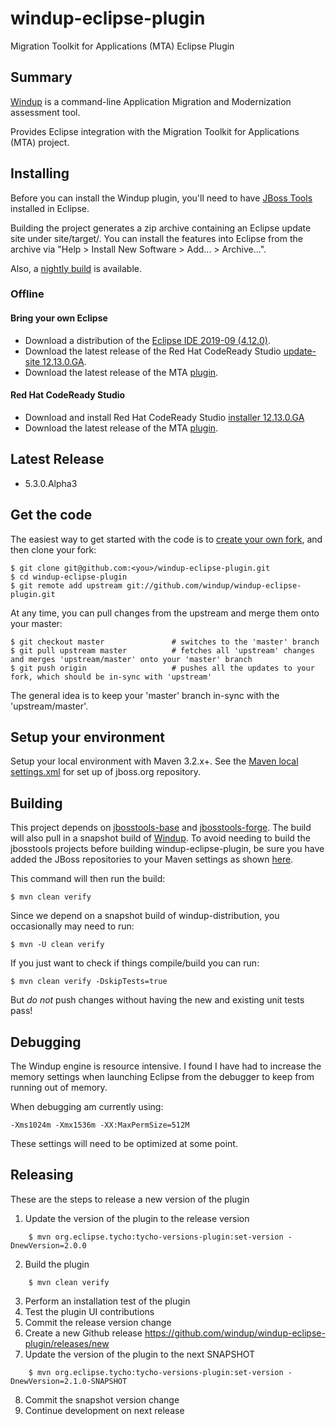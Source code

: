 windup-eclipse-plugin
=====================

Migration Toolkit for Applications (MTA) Eclipse Plugin

## Summary

[Windup](https://github.com/windup/windup) is a command-line Application Migration and Modernization assessment tool.

Provides Eclipse integration with the Migration Toolkit for Applications (MTA) project.

## Installing

Before you can install the Windup plugin, you'll need to have [JBoss Tools](http://tools.jboss.org/downloads/) installed in Eclipse.

Building the project generates a zip archive containing an Eclipse update site under site/target/. You can install the features into Eclipse from the archive via "Help > Install New Software > Add... > Archive...".

Also, a [nightly build](https://download.jboss.org/jbosstools/photon/snapshots/builds/windup-eclipse-plugin-NIGHTLY/latest/all/repo/) is available.

### Offline

#### Bring your own Eclipse

* Download a distribution of the [Eclipse IDE 2019-09 (4.12.0)](https://www.eclipse.org/downloads/).
* Download the latest release of the Red Hat CodeReady Studio [update-site 12.13.0.GA](https://tools.jboss.org/downloads/devstudio/2019-09/12.13.0.GA.html#zips).
* Download the latest release of the MTA [plugin](https://download.jboss.org/jbosstools/photon/stable/updates/mta).

#### Red Hat CodeReady Studio

* Download and install Red Hat CodeReady Studio [installer 12.13.0.GA](https://tools.jboss.org/downloads/devstudio/2019-09/12.13.0.GA.html#direct_download)
* Download the latest release of the MTA [plugin](https://download.jboss.org/jbosstools/photon/stable/updates/mta).

## Latest Release

* 5.3.0.Alpha3

## Get the code

The easiest way to get started with the code is to [create your own fork](http://help.github.com/forking/), 
and then clone your fork:

    $ git clone git@github.com:<you>/windup-eclipse-plugin.git
    $ cd windup-eclipse-plugin
    $ git remote add upstream git://github.com/windup/windup-eclipse-plugin.git
	
At any time, you can pull changes from the upstream and merge them onto your master:

    $ git checkout master               # switches to the 'master' branch
    $ git pull upstream master          # fetches all 'upstream' changes and merges 'upstream/master' onto your 'master' branch
    $ git push origin                   # pushes all the updates to your fork, which should be in-sync with 'upstream'

The general idea is to keep your 'master' branch in-sync with the
'upstream/master'.

## Setup your environment

Setup your local environment with Maven 3.2.x+. See the [Maven local settings.xml](https://developer.jboss.org/wiki/MavenGettingStarted-Developers) for set up of jboss.org repository.

## Building

This project depends on [jbosstools-base](https://github.com/jbosstools/jbosstools-base) and [jbosstools-forge](https://github.com/jbosstools/jbosstools-forge). The build will also pull in a snapshot build of [Windup](https://github.com/windup/windup). To avoid needing to build the jbosstools projects before building windup-eclipse-plugin,
be sure you have added the JBoss repositories to your Maven settings as shown [here](https://raw.githubusercontent.com/windup/windup/master/build/settings.xml).

This command will then run the build:

    $ mvn clean verify

Since we depend on a snapshot build of windup-distribution, you occasionally may need to run:

    $ mvn -U clean verify

If you just want to check if things compile/build you can run:

    $ mvn clean verify -DskipTests=true

But *do not* push changes without having the new and existing unit tests pass!

## Debugging

The Windup engine is resource intensive.  I found I have had to increase the memory settings when
launching Eclipse from the debugger to keep from running out of memory.

When debugging am currently using:
	
    -Xms1024m -Xmx1536m -XX:MaxPermSize=512M

These settings will need to be optimized at some point.

## Releasing

These are the steps to release a new version of the plugin

1. Update the version of the plugin to the release version
```
    $ mvn org.eclipse.tycho:tycho-versions-plugin:set-version -DnewVersion=2.0.0
```
2. Build the plugin
```
    $ mvn clean verify
```
3. Perform an installation test of the plugin
4. Test the plugin UI contributions
5. Commit the release version change
6. Create a new Github release https://github.com/windup/windup-eclipse-plugin/releases/new
7. Update the version of the plugin to the next SNAPSHOT
```
    $ mvn org.eclipse.tycho:tycho-versions-plugin:set-version -DnewVersion=2.1.0-SNAPSHOT
```
8. Commit the snapshot version change
9. Continue development on next release
